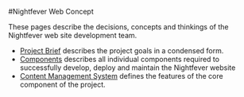 #Nightfever Web Concept

These pages describe the decisions, concepts and thinkings of the Nightfever web site development team.

* [Project Brief](project-brief.md) describes the project goals in a condensed form.
* [Components](components.md) describes all individual components required to successfully develop, deploy and maintain the Nightfever website
* [Content Management System](core-cms.md) defines the features of the core component of the project.